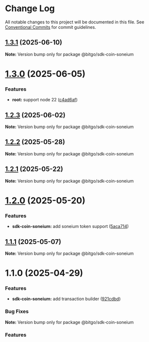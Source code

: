 # Change Log

All notable changes to this project will be documented in this file.
See [Conventional Commits](https://conventionalcommits.org) for commit guidelines.

## [1.3.1](https://github.com/BitGo/BitGoJS/compare/@bitgo/sdk-coin-soneium@1.3.0...@bitgo/sdk-coin-soneium@1.3.1) (2025-06-10)

**Note:** Version bump only for package @bitgo/sdk-coin-soneium

# [1.3.0](https://github.com/BitGo/BitGoJS/compare/@bitgo/sdk-coin-soneium@1.2.3...@bitgo/sdk-coin-soneium@1.3.0) (2025-06-05)

### Features

- **root:** support node 22 ([c4ad6af](https://github.com/BitGo/BitGoJS/commit/c4ad6af2e8896221417c303f0f6b84652b493216))

## [1.2.3](https://github.com/BitGo/BitGoJS/compare/@bitgo/sdk-coin-soneium@1.2.2...@bitgo/sdk-coin-soneium@1.2.3) (2025-06-02)

**Note:** Version bump only for package @bitgo/sdk-coin-soneium

## [1.2.2](https://github.com/BitGo/BitGoJS/compare/@bitgo/sdk-coin-soneium@1.2.1...@bitgo/sdk-coin-soneium@1.2.2) (2025-05-28)

**Note:** Version bump only for package @bitgo/sdk-coin-soneium

## [1.2.1](https://github.com/BitGo/BitGoJS/compare/@bitgo/sdk-coin-soneium@1.2.0...@bitgo/sdk-coin-soneium@1.2.1) (2025-05-22)

**Note:** Version bump only for package @bitgo/sdk-coin-soneium

# [1.2.0](https://github.com/BitGo/BitGoJS/compare/@bitgo/sdk-coin-soneium@1.1.1...@bitgo/sdk-coin-soneium@1.2.0) (2025-05-20)

### Features

- **sdk-coin-soneium:** add soneium token support ([5aca714](https://github.com/BitGo/BitGoJS/commit/5aca714929c34b463fd3c939afcf0792570ed8e8))

## [1.1.1](https://github.com/BitGo/BitGoJS/compare/@bitgo/sdk-coin-soneium@1.1.0...@bitgo/sdk-coin-soneium@1.1.1) (2025-05-07)

**Note:** Version bump only for package @bitgo/sdk-coin-soneium

# 1.1.0 (2025-04-29)

### Features

- **sdk-coin-soneium:** add transaction builder ([921cdbd](https://github.com/BitGo/BitGoJS/commit/921cdbd641574faf06880bfbb0a37db03fac55b6))

### Bug Fixes

**Note:** Version bump only for package @bitgo/sdk-coin-soneium

### Features
